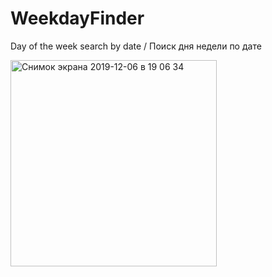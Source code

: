 # WeekdayFinder
Day of the week search by date / Поиск дня недели по дате

<img width="330" alt="Снимок экрана 2019-12-06 в 19 06 34" src="https://user-images.githubusercontent.com/43841583/70337610-807db000-185c-11ea-91d5-f948bf6199dd.png">
